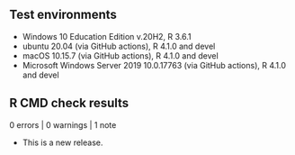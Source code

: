 ## Test environments
* Windows 10 Education Edition v.20H2, R 3.6.1
* ubuntu 20.04 (via GitHub actions), R 4.1.0 and devel
* macOS 10.15.7 (via GitHub actions), R 4.1.0 and devel
* Microsoft Windows Server 2019 10.0.17763 (via GitHub actions), R 4.1.0 and devel

## R CMD check results

0 errors | 0 warnings | 1 note

* This is a new release.
